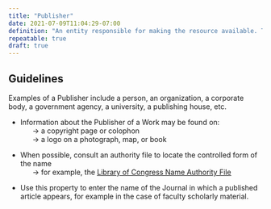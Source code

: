 ```yaml
---
title: "Publisher"
date: 2021-07-09T11:04:29-07:00
definition: "An entity responsible for making the resource available. The publisher of the original work."
repeatable: true
draft: true
---
```


## Guidelines

Examples of a Publisher include a person, an organization, a corporate body, a government agency, a university, a publishing house, etc.

- Information about the Publisher of a Work may be found on: \
&nbsp;&nbsp;&nbsp;&nbsp;&nbsp;&nbsp;&rarr; a copyright page or colophon \
&nbsp;&nbsp;&nbsp;&nbsp;&nbsp;&nbsp;&rarr; a logo on a photograph, map, or book

- When possible, consult an authority file to locate the controlled form of the name \
&nbsp;&nbsp;&nbsp;&nbsp;&nbsp;&nbsp;&rarr; for example, the <u>[Library of Congress Name Authority File](https://authorities.loc.gov/)</u>

- Use this property to enter the name of the Journal in which a published article appears, for example in the case of faculty scholarly material.
